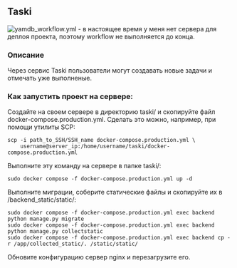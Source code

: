 ## Taski
![yamdb_workflow.yml](https://github.com/alextriano/taski-docker/actions/workflows/main.yml/badge.svg) - в настоящее время у меня нет сервера для деплоя проекта, поэтому workflow не выполняется до конца.
### Описание
Через сервис Taski пользователи могут создавать новые задачи и отмечать уже выполненые.
### Как запустить проект на сервере:
Создайте на своем сервере в директорию taski/  и скопируйте файл docker-compose.production.yml. Сделать это можно, например, при помощи утилиты SCP:
```
scp -i path_to_SSH/SSH_name docker-compose.production.yml \
    username@server_ip:/home/username/taski/docker-compose.production.yml
```
Выполните эту команду на сервере в папке taski/:
```
sudo docker compose -f docker-compose.production.yml up -d
```
Выполните миграции, соберите статические файлы и скопируйте их в /backend_static/static/:
```
sudo docker compose -f docker-compose.production.yml exec backend python manage.py migrate
sudo docker compose -f docker-compose.production.yml exec backend python manage.py collectstatic
sudo docker compose -f docker-compose.production.yml exec backend cp -r /app/collected_static/. /static/static/
```
Обновите конфигурацию сервер nginx и перезагрузите его.
